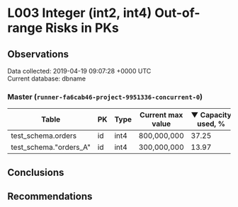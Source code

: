 # L003 Integer (int2, int4) Out-of-range Risks in PKs #

## Observations ##
Data collected: 2019-04-19 09:07:28 +0000 UTC  
Current database: dbname  



### Master (`runner-fa6cab46-project-9951336-concurrent-0`) ###
Table | PK | Type | Current max value | &#9660;&nbsp;Capacity used, %
------|----|------|-------------------|-------------------------------
test_schema.orders | id | int4 |800,000,000 | 37.25
test_schema."orders_A" | id | int4 |300,000,000 | 13.97


## Conclusions ##


## Recommendations ##
